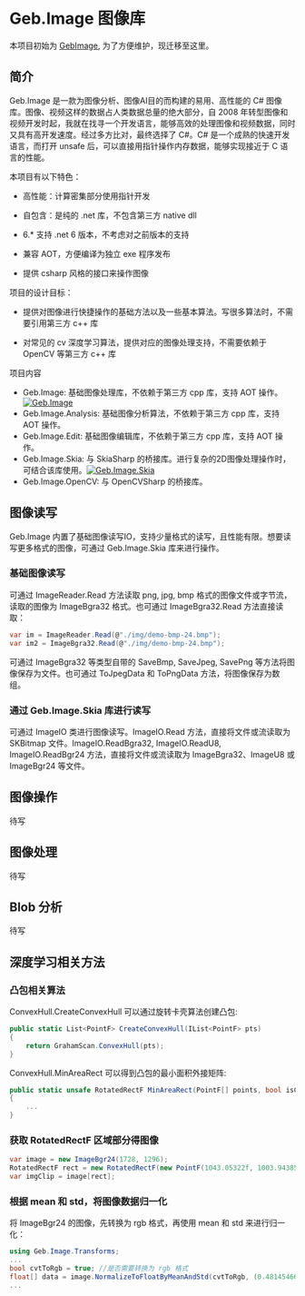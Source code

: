 Geb.Image 图像库
========

本项目初始为 [GebImage](https://github.com/xiaotie/GebImage), 为了方便维护，现迁移至这里。

## 简介

Geb.Image 是一款为图像分析、图像AI目的而构建的易用、高性能的 C# 图像库。图像、视频这样的数据占人类数据总量的绝大部分，自 2008 年转型图像和视频开发时起，我就在找寻一个开发语言，能够高效的处理图像和视频数据，同时又具有高开发速度。经过多方比对，最终选择了 C#。C# 是一个成熟的快速开发语言，而打开 unsafe 后，可以直接用指针操作内存数据，能够实现接近于 C 语言的性能。

本项目有以下特色：

- 高性能：计算密集部分使用指针开发

- 自包含：是纯的 .net 库，不包含第三方 native dll

- 6.* 支持 .net 6 版本，不考虑对之前版本的支持

- 兼容 AOT，方便编译为独立 exe 程序发布

- 提供 csharp 风格的接口来操作图像

项目的设计目标：

- 提供对图像进行快捷操作的基础方法以及一些基本算法。写很多算法时，不需要引用第三方 c++ 库

- 对常见的 cv 深度学习算法，提供对应的图像处理支持，不需要依赖于 OpenCV 等第三方 c++ 库

项目内容

- Geb.Image: 基础图像处理库，不依赖于第三方 cpp 库，支持 AOT 操作。[![Geb.Image](https://img.shields.io/nuget/v/Geb.Image.svg?color=red&style=flat-square)](https://www.nuget.org/packages/Geb.Image/)
- Geb.Image.Analysis: 基础图像分析算法，不依赖于第三方 cpp 库，支持 AOT 操作。
- Geb.Image.Edit: 基础图像编辑库，不依赖于第三方 cpp 库，支持 AOT 操作。
- Geb.Image.Skia: 与 SkiaSharp 的桥接库。进行复杂的2D图像处理操作时，可结合该库使用。[![Geb.Image.Skia](https://img.shields.io/nuget/v/Geb.Image.Skia.svg?color=red&style=flat-square)](https://www.nuget.org/packages/Geb.Image.Skia/)
- Geb.Image.OpenCV: 与 OpenCVSharp 的桥接库。

## 图像读写

Geb.Image 内置了基础图像读写IO，支持少量格式的读写，且性能有限。想要读写更多格式的图像，可通过 Geb.Image.Skia 库来进行操作。

### 基础图像读写

可通过 ImageReader.Read 方法读取 png, jpg, bmp 格式的图像文件或字节流，读取的图像为 ImageBgra32 格式。也可通过 ImageBgra32.Read 方法直接读取：

```csharp
var im = ImageReader.Read(@"./img/demo-bmp-24.bmp");
var im2 = ImageBgra32.Read(@"./img/demo-bmp-24.bmp");
```

可通过 ImageBgra32 等类型自带的 SaveBmp, SaveJpeg, SavePng 等方法将图像保存为文件。也可通过 ToJpegData 和 ToPngData 方法，将图像保存为数组。

### 通过 Geb.Image.Skia 库进行读写

可通过 ImageIO 类进行图像读写。ImageIO.Read 方法，直接将文件或流读取为 SKBitmap 文件。ImageIO.ReadBgra32, ImageIO.ReadU8, ImageIO.ReadBgr24 方法，直接将文件或流读取为 ImageBgra32、ImageU8 或 ImageBgr24 等文件。

## 图像操作

待写

## 图像处理

待写

## Blob 分析

待写

## 深度学习相关方法

### 凸包相关算法

ConvexHull.CreateConvexHull 可以通过旋转卡壳算法创建凸包:

```csharp
public static List<PointF> CreateConvexHull(IList<PointF> pts)
{
    return GrahamScan.ConvexHull(pts);
}
```

ConvexHull.MinAreaRect 可以得到凸包的最小面积外接矩阵:

```csharp
public static unsafe RotatedRectF MinAreaRect(PointF[] points, bool isClockwiseConvexHullVertices = false)
{
    ...
}
```

### 获取 RotatedRectF 区域部分得图像

```csharp
var image = new ImageBgr24(1728, 1296);
RotatedRectF rect = new RotatedRectF(new PointF(1043.05322f, 1003.94385f), new SizeF(717.3058f, 1332.83447f), -3.65722656f);
var imgClip = image[rect];
```

### 根据 mean 和 std，将图像数据归一化

将 ImageBgr24 的图像，先转换为 rgb 格式，再使用 mean 和 std 来进行归一化：

```csharp
using Geb.Image.Transforms;
...
bool cvtToRgb = true; //是否需要转换为 rgb 格式
float[] data = image.NormalizeToFloatByMeanAndStd(cvtToRgb, (0.48145466f, 0.4578275f, 0.40821073f), (0.26862954f, 0.26130258f, 0.27577711f));
...
```

